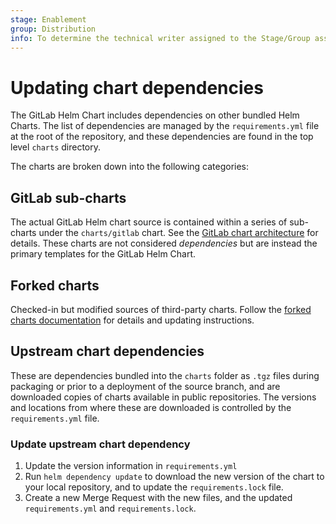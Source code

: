 ```yaml
---
stage: Enablement
group: Distribution
info: To determine the technical writer assigned to the Stage/Group associated with this page, see https://about.gitlab.com/handbook/engineering/ux/technical-writing/#designated-technical-writers
---
```


# Updating chart dependencies

The GitLab Helm Chart includes dependencies on other bundled Helm Charts. The list of dependencies are managed by the `requirements.yml` file at the root of the repository, and these dependencies are found in the top level `charts` directory.

The charts are broken down into the following categories:

## GitLab sub-charts

The actual GitLab Helm chart source is contained within a series of sub-charts under the `charts/gitlab` chart. See the [GitLab chart architecture](../architecture/architecture.md#the-gitlab-chart) for details. These charts are not considered _dependencies_ but are instead the primary templates for the GitLab Helm Chart.

## Forked charts

Checked-in but modified sources of third-party charts. Follow the [forked charts documentation](../architecture/decisions.md#forked-charts) for details and updating instructions.

## Upstream chart dependencies

These are dependencies bundled into the `charts` folder as `.tgz` files during packaging or prior to a deployment of the source branch, and are downloaded copies of charts available in public repositories. The versions and locations from where these are downloaded is controlled by the `requirements.yml` file.

### Update upstream chart dependency

1. Update the version information in `requirements.yml`
1. Run `helm dependency update` to download the new version of the chart to your local repository, and to update the `requirements.lock` file.
1. Create a new Merge Request with the new files, and the updated `requirements.yml` and `requirements.lock`.
